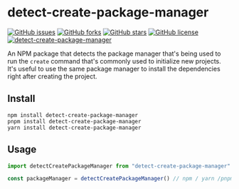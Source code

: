 # detect-create-package-manager

[![GitHub issues](https://img.shields.io/github/issues/gestaltjs/detect-create-package-manager)](https://github.com/gestaltjs/detect-create-package-manager/issues)
[![GitHub forks](https://img.shields.io/github/forks/gestaltjs/detect-create-package-manager)](https://github.com/gestaltjs/detect-create-package-manager/network)
[![GitHub stars](https://img.shields.io/github/stars/gestaltjs/detect-create-package-manager)](https://github.com/gestaltjs/detect-create-package-manager/stargazers)
[![GitHub license](https://img.shields.io/github/license/gestaltjs/detect-create-package-manager)](https://github.com/gestaltjs/detect-create-package-manager/blob/main/LICENSE)
[![detect-create-package-manager](https://github.com/gestaltjs/detect-create-package-manager/actions/workflows/detect-create-package-manager.yml/badge.svg)](https://github.com/gestaltjs/detect-create-package-manager/actions/workflows/detect-create-package-manager.yml)

An NPM package that detects the package manager that's being used to run the `create` command that's commonly used to initialize new projects. It's useful to use the same package manager to install the dependencies right after creating the project.

## Install

```
npm install detect-create-package-manager
pnpm install detect-create-package-manager
yarn install detect-create-package-manager
```

## Usage

```ts
import detectCreatePackageManager from "detect-create-package-manager"

const packageManager = detectCreatePackageManager() // npm / yarn /pnpm
```
